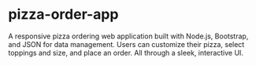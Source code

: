 # pizza-order-app
A responsive pizza ordering web application built with Node.js, Bootstrap, and JSON for data management. Users can customize their pizza, select toppings and size, and place an order. All through a sleek, interactive UI.
